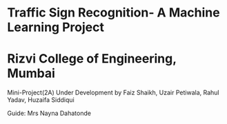 # Traffic Sign Recognition- A Machine Learning Project
# Rizvi College of Engineering, Mumbai

Mini-Project(2A) Under Development by Faiz Shaikh, Uzair Petiwala, Rahul Yadav, Huzaifa Siddiqui

Guide: Mrs Nayna Dahatonde
